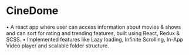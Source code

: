 # CineDome
• A react app where user can access information about movies & shows and can sort for rating and trending
features, built using React, Redux & SCSS.
• Implemented features like Lazy loading, Infinite Scrolling, In-App Video player and scalable folder structure.
